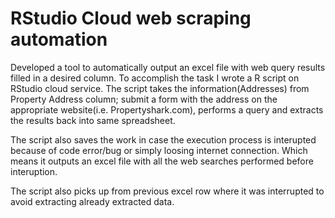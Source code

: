 # RStudio Cloud web scraping automation
Developed a tool to automatically output an excel file with web query results filled in a desired column. To accomplish the task I wrote a R script on RStudio cloud service.
The script takes the information(Addresses) from Property Address column; submit a form with the address on the appropriate website(i.e. Propertyshark.com), performs a query
and extracts the results back into same spreadsheet.

The script also saves the work in case the execution process is interupted because of code error/bug or simply loosing internet connection.
Which means it outputs an excel file with all the web searches performed before interuption.

The script also picks up from previous excel row where it was interrupted to avoid extracting already extracted data.
